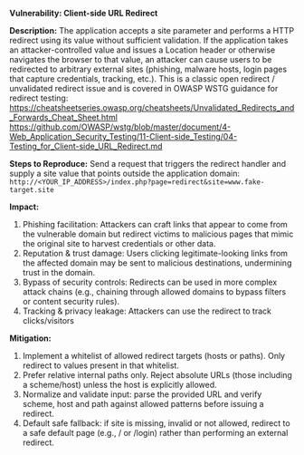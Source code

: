 **Vulnerability: Client-side URL Redirect**

**Description:**
The application accepts a site parameter and performs a HTTP redirect using its value without sufficient validation. If the application takes an attacker-controlled value and issues a Location header or otherwise navigates the browser to that value, an attacker can cause users to be redirected to arbitrary external sites (phishing, malware hosts, login pages that capture credentials, tracking, etc.). This is a classic open redirect / unvalidated redirect issue and is covered in OWASP WSTG guidance for redirect testing:
https://cheatsheetseries.owasp.org/cheatsheets/Unvalidated_Redirects_and_Forwards_Cheat_Sheet.html
https://github.com/OWASP/wstg/blob/master/document/4-Web_Application_Security_Testing/11-Client-side_Testing/04-Testing_for_Client-side_URL_Redirect.md

**Steps to Reproduce:**
Send a request that triggers the redirect handler and supply a site value that points outside the application domain:
```http://<YOUR_IP_ADDRESS>/index.php?page=redirect&site=www.fake-target.site```

**Impact:**
1. Phishing facilitation: Attackers can craft links that appear to come from the vulnerable domain but redirect victims to malicious pages that mimic the original site to harvest credentials or other data.
2. Reputation & trust damage: Users clicking legitimate-looking links from the affected domain may be sent to malicious destinations, undermining trust in the domain.
3. Bypass of security controls: Redirects can be used in more complex attack chains (e.g., chaining through allowed domains to bypass filters or content security rules).
4. Tracking & privacy leakage: Attackers can use the redirect to track clicks/visitors

**Mitigation:**
1. Implement a whitelist of allowed redirect targets (hosts or paths). Only redirect to values present in that whitelist.
2. Prefer relative internal paths only. Reject absolute URLs (those including a scheme/host) unless the host is explicitly allowed.
3. Normalize and validate input: parse the provided URL and verify scheme, host and path against allowed patterns before issuing a redirect.
4. Default safe fallback: if site is missing, invalid or not allowed, redirect to a safe default page (e.g., / or /login) rather than performing an external redirect.

